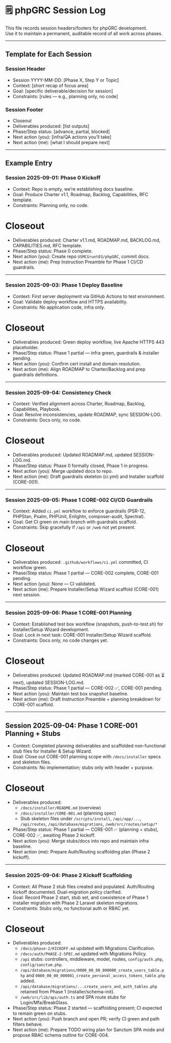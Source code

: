 # 🗒️ phpGRC Session Log

This file records session headers/footers for phpGRC development.  
Use it to maintain a permanent, auditable record of all work across phases.

---

## Template for Each Session

### Session Header
- Session YYYY-MM-DD: [Phase X, Step Y or Topic]
- Context: [short recap of focus area]
- Goal: [specific deliverable/decision for session]
- Constraints: [rules — e.g., planning only, no code]

### Session Footer
- Closeout
- Deliverables produced: [list outputs]
- Phase/Step status: [advance, partial, blocked]
- Next action (you): [infra/QA actions you’ll take]
- Next action (me): [what I should prepare next]

---

## Example Entry

### Session 2025-09-01: Phase 0 Kickoff
- Context: Repo is empty, we’re establishing docs baseline.
- Goal: Produce Charter v1.1, Roadmap, Backlog, Capabilities, RFC template.
- Constraints: Planning only, no code.

# Closeout
- Deliverables produced: Charter v1.1.md, ROADMAP.md, BACKLOG.md, CAPABILITIES.md, RFC template.
- Phase/Step status: Phase 0 complete.
- Next action (you): Create repo `USMCGrunt03/phpGRC`, commit docs.
- Next action (me): Prep Instruction Preamble for Phase 1 CI/CD guardrails.

---

### Session 2025-09-03: Phase 1 Deploy Baseline
- Context: First server deployment via GitHub Actions to test environment.
- Goal: Validate deploy workflow and HTTPS availability.
- Constraints: No application code, infra only.

# Closeout
- Deliverables produced: Green deploy workflow, live Apache HTTPS 443 placeholder.
- Phase/Step status: Phase 1 partial — infra green, guardrails & installer pending.
- Next action (you): Confirm cert install and domain resolution.
- Next action (me): Align ROADMAP to Charter/Backlog and prep guardrails definitions.

---

### Session 2025-09-04: Consistency Check
- Context: Verified alignment across Charter, Roadmap, Backlog, Capabilities, Playbook.
- Goal: Resolve inconsistencies, update ROADMAP, sync SESSION-LOG.
- Constraints: Docs only, no code.

# Closeout
- Deliverables produced: Updated ROADMAP.md, updated SESSION-LOG.md.
- Phase/Step status: Phase 0 formally closed, Phase 1 in progress.
- Next action (you): Merge updated docs to repo.
- Next action (me): Draft guardrails skeleton (ci.yml) and Installer scaffold (CORE-001).

---

### Session 2025-09-05: Phase 1 CORE-002 CI/CD Guardrails
- Context: Added `ci.yml` workflow to enforce guardrails (PSR-12, PHPStan, Psalm, PHPUnit, Enlightn, composer-audit, Spectral).
- Goal: Get CI green on main branch with guardrails scaffold.
- Constraints: Skip gracefully if `/api` or `/web` not yet present.

# Closeout
- Deliverables produced: `.github/workflows/ci.yml` committed, CI workflow green.
- Phase/Step status: Phase 1 partial — CORE-002 complete, CORE-001 pending.
- Next action (you): None — CI validated.
- Next action (me): Prepare Installer/Setup Wizard scaffold (CORE-001) next session.

---

### Session 2025-09-06: Phase 1 CORE-001 Planning
- Context: Established test box workflow (snapshots, push-to-test.sh) for Installer/Setup Wizard development.
- Goal: Lock in next task: CORE-001 Installer/Setup Wizard scaffold.
- Constraints: Docs only, no code changes yet.

# Closeout
- Deliverables produced: Updated ROADMAP.md (marked CORE-001 as ⏳ next), updated SESSION-LOG.md.
- Phase/Step status: Phase 1 partial — CORE-002 ✅, CORE-001 pending.
- Next action (you): Maintain test box snapshot baseline.
- Next action (me): Draft Instruction Preamble + planning breakdown for CORE-001 scaffold.

---

## Session 2025-09-04: Phase 1 CORE-001 Planning + Stubs
- Context: Completed planning deliverables and scaffolded non-functional stub files for Installer & Setup Wizard.
- Goal: Close out CORE-001 planning scope with `/docs/installer` specs and skeleton files.
- Constraints: No implementation; stubs only with header + purpose.

# Closeout
- Deliverables produced:
  - `/docs/installer/README.md` (overview)
  - `/docs/installer/CORE-001.md` (planning spec)
  - Stub skeleton files under `/scripts/install`, `/api/app/...`, `/api/routes`, `/api/database/migrations`, `/web/src/routes/setup/*`
- Phase/Step status: Phase 1 partial — CORE-001 ✅ (planning + stubs), CORE-002 ✅, awaiting Phase 2 kickoff.
- Next action (you): Merge stubs/docs into repo and maintain infra baseline.
- Next action (me): Prepare Auth/Routing scaffolding plan (Phase 2 kickoff).

---

### Session 2025-09-04: Phase 2 Kickoff Scaffolding
- Context: All Phase 2 stub files created and populated. Auth/Routing kickoff documented. Dual-migration policy clarified.
- Goal: Record Phase 2 start, stub set, and coexistence of Phase 1 installer migration with Phase 2 Laravel skeleton migrations.
- Constraints: Stubs only, no functional auth or RBAC yet.

# Closeout
- Deliverables produced:
  - `/docs/phase-2/KICKOFF.md` updated with Migrations Clarification.
  - `/docs/auth/PHASE-2-SPEC.md` updated with Migrations Policy.
  - `/api` stubs: controllers, middleware, model, routes, `config/auth.php`, `config/sanctum.php`.
  - `/api/database/migrations/0000_00_00_000000_create_users_table.php` and `0000_00_00_000001_create_personal_access_tokens_table.php` added.
  - `/api/database/migrations/...create_users_and_auth_tables.php` retained from Phase 1 (installer/schema-init).
  - `/web/src/lib/api/auth.ts` and SPA route stubs for Login/Mfa/BreakGlass.
- Phase/Step status: Phase 2 started — scaffolding present; CI expected to remain green on stubs.
- Next action (you): Push branch and open PR; verify CI green and path filters behave.
- Next action (me): Prepare TODO wiring plan for Sanctum SPA mode and propose RBAC schema outline for CORE-004.
